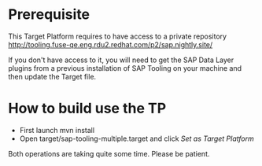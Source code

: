# Prerequisite

This Target Platform requires to have access to a private repository http://tooling.fuse-qe.eng.rdu2.redhat.com/p2/sap.nightly.site/

If you don't have access to it, you will need to get the SAP Data Layer plugins from a previous installation of SAP Tooling on your machine and then update the Target file.

# How to build use the TP

- First launch mvn install
- Open target/sap-tooling-multiple.target and click *Set as Target Platform*

Both operations are taking quite some time. Please be patient.